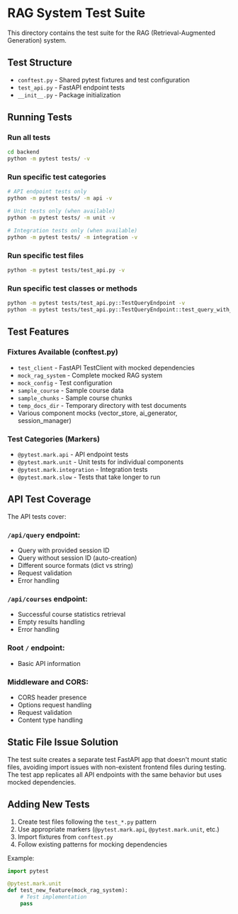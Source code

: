 # RAG System Test Suite

This directory contains the test suite for the RAG (Retrieval-Augmented Generation) system.

## Test Structure

- `conftest.py` - Shared pytest fixtures and test configuration
- `test_api.py` - FastAPI endpoint tests
- `__init__.py` - Package initialization

## Running Tests

### Run all tests
```bash
cd backend
python -m pytest tests/ -v
```

### Run specific test categories
```bash
# API endpoint tests only
python -m pytest tests/ -m api -v

# Unit tests only (when available)
python -m pytest tests/ -m unit -v

# Integration tests only (when available)  
python -m pytest tests/ -m integration -v
```

### Run specific test files
```bash
python -m pytest tests/test_api.py -v
```

### Run specific test classes or methods
```bash
python -m pytest tests/test_api.py::TestQueryEndpoint -v
python -m pytest tests/test_api.py::TestQueryEndpoint::test_query_with_session_id -v
```

## Test Features

### Fixtures Available (conftest.py)

- `test_client` - FastAPI TestClient with mocked dependencies
- `mock_rag_system` - Complete mocked RAG system
- `mock_config` - Test configuration
- `sample_course` - Sample course data
- `sample_chunks` - Sample course chunks
- `temp_docs_dir` - Temporary directory with test documents
- Various component mocks (vector_store, ai_generator, session_manager)

### Test Categories (Markers)

- `@pytest.mark.api` - API endpoint tests
- `@pytest.mark.unit` - Unit tests for individual components
- `@pytest.mark.integration` - Integration tests
- `@pytest.mark.slow` - Tests that take longer to run

## API Test Coverage

The API tests cover:

### `/api/query` endpoint:
- Query with provided session ID
- Query without session ID (auto-creation)
- Different source formats (dict vs string)
- Request validation
- Error handling

### `/api/courses` endpoint:
- Successful course statistics retrieval
- Empty results handling
- Error handling

### Root `/` endpoint:
- Basic API information

### Middleware and CORS:
- CORS header presence
- Options request handling
- Request validation
- Content type handling

## Static File Issue Solution

The test suite creates a separate test FastAPI app that doesn't mount static files, avoiding import issues with non-existent frontend files during testing. The test app replicates all API endpoints with the same behavior but uses mocked dependencies.

## Adding New Tests

1. Create test files following the `test_*.py` pattern
2. Use appropriate markers (`@pytest.mark.api`, `@pytest.mark.unit`, etc.)
3. Import fixtures from `conftest.py`
4. Follow existing patterns for mocking dependencies

Example:
```python
import pytest

@pytest.mark.unit
def test_new_feature(mock_rag_system):
    # Test implementation
    pass
```